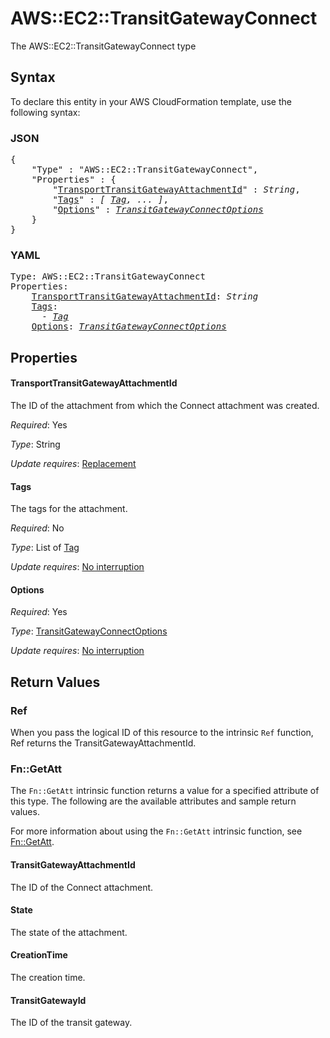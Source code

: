 # AWS::EC2::TransitGatewayConnect

The AWS::EC2::TransitGatewayConnect type

## Syntax

To declare this entity in your AWS CloudFormation template, use the following syntax:

### JSON

<pre>
{
    "Type" : "AWS::EC2::TransitGatewayConnect",
    "Properties" : {
        "<a href="#transporttransitgatewayattachmentid" title="TransportTransitGatewayAttachmentId">TransportTransitGatewayAttachmentId</a>" : <i>String</i>,
        "<a href="#tags" title="Tags">Tags</a>" : <i>[ <a href="tag.md">Tag</a>, ... ]</i>,
        "<a href="#options" title="Options">Options</a>" : <i><a href="transitgatewayconnectoptions.md">TransitGatewayConnectOptions</a></i>
    }
}
</pre>

### YAML

<pre>
Type: AWS::EC2::TransitGatewayConnect
Properties:
    <a href="#transporttransitgatewayattachmentid" title="TransportTransitGatewayAttachmentId">TransportTransitGatewayAttachmentId</a>: <i>String</i>
    <a href="#tags" title="Tags">Tags</a>: <i>
      - <a href="tag.md">Tag</a></i>
    <a href="#options" title="Options">Options</a>: <i><a href="transitgatewayconnectoptions.md">TransitGatewayConnectOptions</a></i>
</pre>

## Properties

#### TransportTransitGatewayAttachmentId

The ID of the attachment from which the Connect attachment was created.

_Required_: Yes

_Type_: String

_Update requires_: [Replacement](https://docs.aws.amazon.com/AWSCloudFormation/latest/UserGuide/using-cfn-updating-stacks-update-behaviors.html#update-replacement)

#### Tags

The tags for the attachment.

_Required_: No

_Type_: List of <a href="tag.md">Tag</a>

_Update requires_: [No interruption](https://docs.aws.amazon.com/AWSCloudFormation/latest/UserGuide/using-cfn-updating-stacks-update-behaviors.html#update-no-interrupt)

#### Options

_Required_: Yes

_Type_: <a href="transitgatewayconnectoptions.md">TransitGatewayConnectOptions</a>

_Update requires_: [No interruption](https://docs.aws.amazon.com/AWSCloudFormation/latest/UserGuide/using-cfn-updating-stacks-update-behaviors.html#update-no-interrupt)

## Return Values

### Ref

When you pass the logical ID of this resource to the intrinsic `Ref` function, Ref returns the TransitGatewayAttachmentId.

### Fn::GetAtt

The `Fn::GetAtt` intrinsic function returns a value for a specified attribute of this type. The following are the available attributes and sample return values.

For more information about using the `Fn::GetAtt` intrinsic function, see [Fn::GetAtt](https://docs.aws.amazon.com/AWSCloudFormation/latest/UserGuide/intrinsic-function-reference-getatt.html).

#### TransitGatewayAttachmentId

The ID of the Connect attachment.

#### State

The state of the attachment.

#### CreationTime

The creation time.

#### TransitGatewayId

The ID of the transit gateway.


